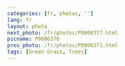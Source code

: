 ```yaml
---
categories: [fr, photos, '']
lang: fr
layout: photo
next_photo: /fr/photos/P0000377.html
picname: P0000376
prev_photo: /fr/photos/P0000371.html
tags: [Green Grass, Trees]
---
```

